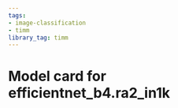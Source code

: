 ```yaml
---
tags:
- image-classification
- timm
library_tag: timm
---
```

# Model card for efficientnet_b4.ra2_in1k